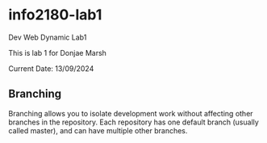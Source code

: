 # info2180-lab1
Dev Web  Dynamic Lab1

This is lab 1 for Donjae Marsh

Current Date: 13/09/2024

## Branching
Branching allows you to isolate development work without affecting other branches in the repository. Each repository has one default branch (usually called master), and can have multiple other branches.